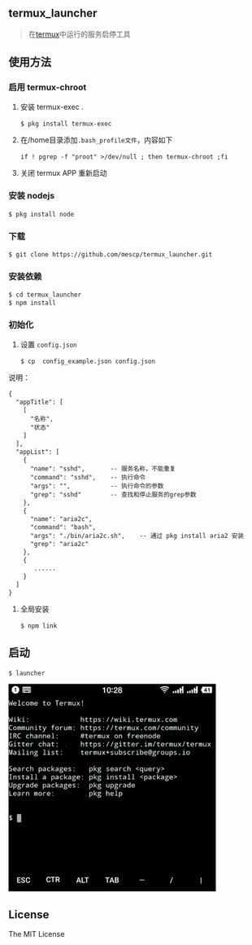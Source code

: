 ## termux_launcher

>  在[termux](https://termux.com/help.html)中运行的服务启停工具

## 使用方法

### 启用 termux-chroot

1. 安装 termux-exec .

    `$ pkg install termux-exec`
    
1. 在/home目录添加`.bash_profile文件`，内容如下

    `if ! pgrep -f "proot" >/dev/null ; then termux-chroot ;fi`

1. 关闭 termux APP 重新启动

### 安装 nodejs

    $ pkg install node

### 下载

    $ git clone https://github.com/mescp/termux_launcher.git
    
### 安装依赖

    $ cd termux_launcher
    $ npm install
    
### 初始化

1. 设置 `config.json`

    `$ cp  config_example.json config.json`

说明：

    {
      "appTitle": [
        [
          "名称",         
          "状态"
        ]
      ],
      "appList": [
        {
          "name": "sshd",       -- 服务名称，不能重复
          "command": "sshd",    -- 执行命令
          "args": "",           -- 执行命令的参数
          "grep": "sshd"        -- 查找和停止服务的grep参数
        },
        {
          "name": "aria2c",     
          "command": "bash",
          "args": "./bin/aria2c.sh",    -- 通过 pkg install aria2 安装
          "grep": "aria2c"
        },
        {
           ......
        }
      ]
    }
    
1. 全局安装

    `$ npm link`
    
## 启动

    $ launcher

![demo](./docs/demo.gif)


## License

The MIT License
